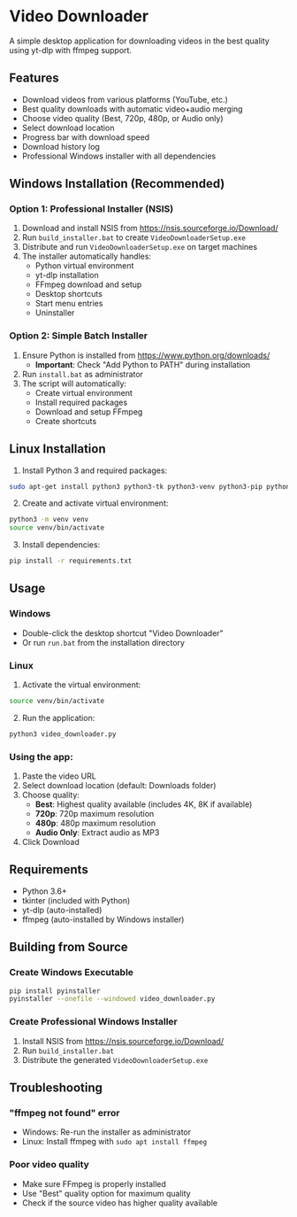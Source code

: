 # Video Downloader

A simple desktop application for downloading videos in the best quality using yt-dlp with ffmpeg support.

## Features

- Download videos from various platforms (YouTube, etc.)
- Best quality downloads with automatic video+audio merging
- Choose video quality (Best, 720p, 480p, or Audio only)
- Select download location
- Progress bar with download speed
- Download history log
- Professional Windows installer with all dependencies

## Windows Installation (Recommended)

### Option 1: Professional Installer (NSIS)
1. Download and install NSIS from https://nsis.sourceforge.io/Download/
2. Run `build_installer.bat` to create `VideoDownloaderSetup.exe`
3. Distribute and run `VideoDownloaderSetup.exe` on target machines
4. The installer automatically handles:
   - Python virtual environment
   - yt-dlp installation
   - FFmpeg download and setup
   - Desktop shortcuts
   - Start menu entries
   - Uninstaller

### Option 2: Simple Batch Installer
1. Ensure Python is installed from https://www.python.org/downloads/
   - **Important**: Check "Add Python to PATH" during installation
2. Run `install.bat` as administrator
3. The script will automatically:
   - Create virtual environment
   - Install required packages
   - Download and setup FFmpeg
   - Create shortcuts

## Linux Installation

1. Install Python 3 and required packages:
```bash
sudo apt-get install python3 python3-tk python3-venv python3-pip python3-full ffmpeg
```

2. Create and activate virtual environment:
```bash
python3 -m venv venv
source venv/bin/activate
```

3. Install dependencies:
```bash
pip install -r requirements.txt
```

## Usage

### Windows
- Double-click the desktop shortcut "Video Downloader"
- Or run `run.bat` from the installation directory

### Linux
1. Activate the virtual environment:
```bash
source venv/bin/activate
```

2. Run the application:
```bash
python3 video_downloader.py
```

### Using the app:
1. Paste the video URL
2. Select download location (default: Downloads folder)
3. Choose quality:
   - **Best**: Highest quality available (includes 4K, 8K if available)
   - **720p**: 720p maximum resolution
   - **480p**: 480p maximum resolution  
   - **Audio Only**: Extract audio as MP3
4. Click Download

## Requirements

- Python 3.6+
- tkinter (included with Python)
- yt-dlp (auto-installed)
- ffmpeg (auto-installed by Windows installer)

## Building from Source

### Create Windows Executable
```bash
pip install pyinstaller
pyinstaller --onefile --windowed video_downloader.py
```

### Create Professional Windows Installer
1. Install NSIS from https://nsis.sourceforge.io/Download/
2. Run `build_installer.bat`
3. Distribute the generated `VideoDownloaderSetup.exe`

## Troubleshooting

### "ffmpeg not found" error
- Windows: Re-run the installer as administrator
- Linux: Install ffmpeg with `sudo apt install ffmpeg`

### Poor video quality
- Make sure FFmpeg is properly installed
- Use "Best" quality option for maximum quality
- Check if the source video has higher quality available